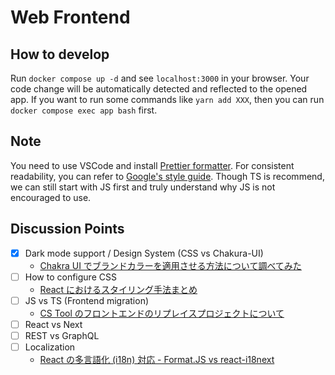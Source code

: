 # Web Frontend

## How to develop

Run `docker compose up -d` and see `localhost:3000` in your browser.
Your code change will be automatically detected and reflected to the opened app.
If you want to run some commands like `yarn add XXX`, then you can run `docker compose exec app bash` first.

## Note

You need to use VSCode and install [Prettier formatter](https://marketplace.visualstudio.com/items?itemName=esbenp.prettier-vscode).
For consistent readability, you can refer to [Google's style guide](https://google.github.io/styleguide/jsguide.html).
Though TS is recommend, we can still start with JS first and truly understand why
JS is not encouraged to use.

## Discussion Points

- [x] Dark mode support / Design System (CSS vs Chakura-UI)
  - [Chakra UI でブランドカラーを適用させる方法について調べてみた](https://dev.classmethod.jp/articles/chakra-ui-theme/)
- [ ] How to configure CSS
  - [React におけるスタイリング手法まとめ](https://zenn.dev/chiji/articles/b0669fc3094ce3)
- [ ] JS vs TS (Frontend migration)
  - [CS Tool のフロントエンドのリプレイスプロジェクトについて](https://engineering.mercari.com/blog/entry/20230112-frontend-replacement/)
- [ ] React vs Next
- [ ] REST vs GraphQL
- [ ] Localization
  - [React の多言語化 (i18n) 対応 - Format.JS vs react-i18next](https://blogs.jp.infragistics.com/entry/react-localization-libraries)
